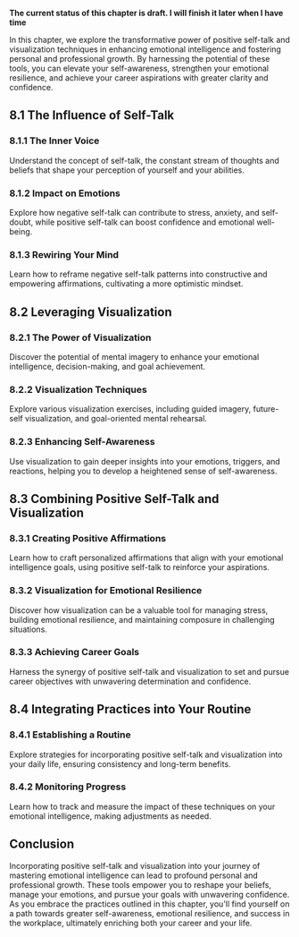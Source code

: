**The current status of this chapter is draft. I will finish it later when I have time**

In this chapter, we explore the transformative power of positive self-talk and visualization techniques in enhancing emotional intelligence and fostering personal and professional growth. By harnessing the potential of these tools, you can elevate your self-awareness, strengthen your emotional resilience, and achieve your career aspirations with greater clarity and confidence.

8.1 The Influence of Self-Talk
------------------------------

### 8.1.1 The Inner Voice

Understand the concept of self-talk, the constant stream of thoughts and beliefs that shape your perception of yourself and your abilities.

### 8.1.2 Impact on Emotions

Explore how negative self-talk can contribute to stress, anxiety, and self-doubt, while positive self-talk can boost confidence and emotional well-being.

### 8.1.3 Rewiring Your Mind

Learn how to reframe negative self-talk patterns into constructive and empowering affirmations, cultivating a more optimistic mindset.

8.2 Leveraging Visualization
----------------------------

### 8.2.1 The Power of Visualization

Discover the potential of mental imagery to enhance your emotional intelligence, decision-making, and goal achievement.

### 8.2.2 Visualization Techniques

Explore various visualization exercises, including guided imagery, future-self visualization, and goal-oriented mental rehearsal.

### 8.2.3 Enhancing Self-Awareness

Use visualization to gain deeper insights into your emotions, triggers, and reactions, helping you to develop a heightened sense of self-awareness.

8.3 Combining Positive Self-Talk and Visualization
--------------------------------------------------

### 8.3.1 Creating Positive Affirmations

Learn how to craft personalized affirmations that align with your emotional intelligence goals, using positive self-talk to reinforce your aspirations.

### 8.3.2 Visualization for Emotional Resilience

Discover how visualization can be a valuable tool for managing stress, building emotional resilience, and maintaining composure in challenging situations.

### 8.3.3 Achieving Career Goals

Harness the synergy of positive self-talk and visualization to set and pursue career objectives with unwavering determination and confidence.

8.4 Integrating Practices into Your Routine
-------------------------------------------

### 8.4.1 Establishing a Routine

Explore strategies for incorporating positive self-talk and visualization into your daily life, ensuring consistency and long-term benefits.

### 8.4.2 Monitoring Progress

Learn how to track and measure the impact of these techniques on your emotional intelligence, making adjustments as needed.

Conclusion
----------

Incorporating positive self-talk and visualization into your journey of mastering emotional intelligence can lead to profound personal and professional growth. These tools empower you to reshape your beliefs, manage your emotions, and pursue your goals with unwavering confidence. As you embrace the practices outlined in this chapter, you'll find yourself on a path towards greater self-awareness, emotional resilience, and success in the workplace, ultimately enriching both your career and your life.
